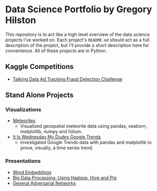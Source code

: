 # Data Science Portfolio by Gregory Hilston

This repository is to act like a high level overview of the data science projects I've worked on. Each project's `README.md` should act as a full description of the project, but I'll provide a short description here for convenience. All of these projects are in Python.

## Kaggle Competitions

 - [Talking Data Ad Tracking Fraud Detection Challenge](https://github.com/GregHilston/kaggle-talking-data-ad-tracking-fraud-detection-challenge)

## Stand Alone Projects

### Visualizations

- [Meteorites](https://github.com/GregHilston/meteorites)
  - Visualized geospatial meteorite data using pandas, seaborn, matplotlib, numpy and folium.
- [It Is Wednesday My Dudes Google Trends](https://github.com/GregHilston/It-Is-Wednesday-My-Dudes-Google-Trends)
  - Investigated Google Trends data with pandas and matplotlib to prove, visually, a time series trend.

### Presentations

- [Word Embeddings](https://github.com/GregHilston/word_embeddings_presentation)
- [Big Data Processing: Using Hadoop, Hive and Pig](https://drive.google.com/open?id=13CXGWy9SMo22tm938tRZvdPaIWbfcdSR)
- [General Adversarial Networks](https://drive.google.com/open?id=1IPM8F2ArYy6ZDnD970HGRfsrirDozufn)